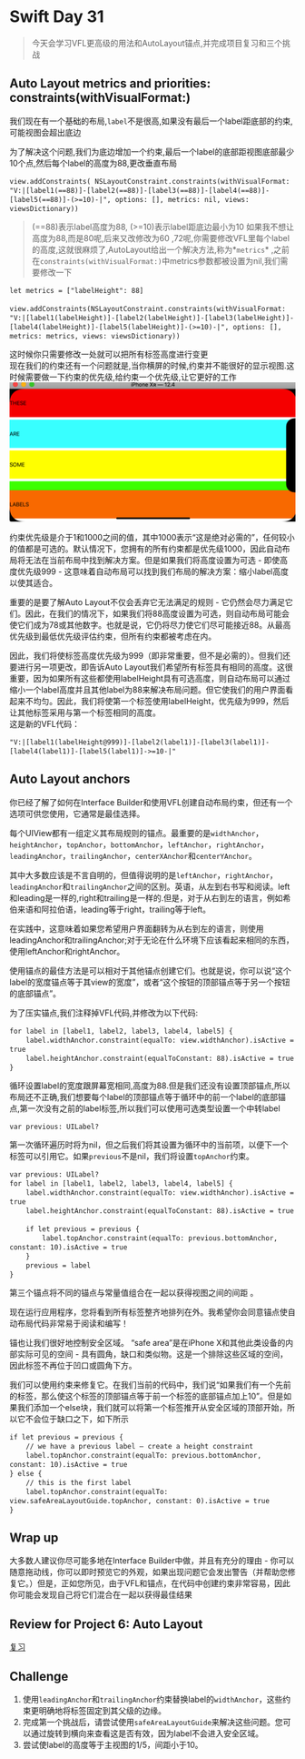 # Swift Day 31

>今天会学习VFL更高级的用法和AutoLayout锚点,并完成项目复习和三个挑战

## Auto Layout metrics and priorities: constraints(withVisualFormat:)
我们现在有一个基础的布局,`label`不是很高,如果没有最后一个label距底部的约束,可能视图会超出底边

为了解决这个问题,我们为底边增加一个约束,最后一个label的底部距视图底部最少10个点,然后每个label的高度为88,更改垂直布局

```
view.addConstraints( NSLayoutConstraint.constraints(withVisualFormat: "V:|[label1(==88)]-[label2(==88)]-[label3(==88)]-[label4(==88)]-[label5(==88)]-(>=10)-|", options: [], metrics: nil, views: viewsDictionary))
```
>(==88)表示label高度为88, (>=10)表示label距底边最小为10
如果我不想让高度为88,而是80呢,后来又改修改为60 ,72呢,你需要修改VFL里每个label的高度,这就很麻烦了,AutoLayout给出一个解决方法,称为*`metrics`* ,之前在`constraints(withVisualFormat:)`中metrics参数都被设置为nil,我们需要修改一下

```
let metrics = ["labelHeight": 88]
        
view.addConstraints(NSLayoutConstraint.constraints(withVisualFormat: "V:|[label1(labelHeight)]-[label2(labelHeight)]-[label3(labelHeight)]-[label4(labelHeight)]-[label5(labelHeight)]-(>=10)-|", options: [], metrics: metrics, views: viewsDictionary))
```
这时候你只需要修改一处就可以把所有标签高度进行变更		
现在我们的约束还有一个问题就是,当你横屏的时候,约束并不能很好的显示视图.这时候需要做一下约束的优先级,给约束一个优先级,让它更好的工作
![横屏](images/project6_3.png)

约束优先级是介于1和1000之间的值，其中1000表示“这是绝对必需的”，任何较小的值都是可选的。默认情况下，您拥有的所有约束都是优先级1000，因此自动布局将无法在当前布局中找到解决方案。但是如果我们将高度设置为可选 - 即使高度优先级999 - 这意味着自动布局可以找到我们布局的解决方案：缩小label高度以使其适合。

重要的是要了解Auto Layout不仅会丢弃它无法满足的规则 - 它仍然会尽力满足它们。因此，在我们的情况下，如果我们将88高度设置为可选，则自动布局可能会使它们成为78或其他数字。也就是说，它仍将尽力使它们尽可能接近88。从最高优先级到最低优先级评估约束，但所有约束都被考虑在内。

因此，我们将使标签高度优先级为999（即非常重要，但不是必需的）。但我们还要进行另一项更改，即告诉Auto Layout我们希望所有标签具有相同的高度。这很重要，因为如果所有这些都使用labelHeight具有可选高度，则自动布局可以通过缩小一个label高度并且其他label为88来解决布局问题。但它使我们的用户界面看起来不均匀。因此，我们将使第一个标签使用labelHeight，优先级为999，然后让其他标签采用与第一个标签相同的高度。		
这是新的VFL代码：

```
"V:|[label1(labelHeight@999)]-[label2(label1)]-[label3(label1)]-[label4(label1)]-[label5(label1)]->=10-|"
```
## Auto Layout anchors
你已经了解了如何在Interface Builder和使用VFL创建自动布局约束，但还有一个选项可供您使用，它通常是最佳选择。

每个UIView都有一组定义其布局规则的锚点。最重要的是`widthAnchor`，`heightAnchor`，`topAnchor`，`bottomAnchor`，`leftAnchor`，`rightAnchor`，`leadingAnchor`，`trailingAnchor`，`centerXAnchor`和`centerYAnchor`。

其中大多数应该是不言自明的，但值得说明的是`leftAnchor`，`rightAnchor`，`leadingAnchor`和`trailingAnchor`之间的区别。英语，从左到右书写和阅读。left和leading是一样的,right和trailing是一样的.但是，对于从右到左的语言，例如希伯来语和阿拉伯语，leading等于right，trailing等于left。

在实践中，这意味着如果您希望用户界面翻转为从右到左的语言，则使用leadingAnchor和trailingAnchor;对于无论在什么环境下应该看起来相同的东西，使用leftAnchor和rightAnchor。

使用锚点的最佳方法是可以相对于其他锚点创建它们。也就是说，你可以说“这个label的宽度锚点等于其view的宽度”，或者“这个按钮的顶部锚点等于另一个按钮的底部锚点”。

为了压实锚点,我们注释掉VFL代码,并修改为以下代码:

```
for label in [label1, label2, label3, label4, label5] {
    label.widthAnchor.constraint(equalTo: view.widthAnchor).isActive = true
    label.heightAnchor.constraint(equalToConstant: 88).isActive = true
}
```
循环设置label的宽度跟屏幕宽相同,高度为88.但是我们还没有设置顶部锚点,所以布局还不正确,我们想要每个label的顶部锚点等于循环中的前一个label的底部锚点,第一次没有之前的label标签,所以我们可以使用可选类型设置一个中转label

```
var previous: UILabel?
```
第一次循环遍历时将为nil，但之后我们将其设置为循环中的当前项，以便下一个标签可以引用它。如果`previous`不是nil，我们将设置`topAnchor`约束。

```
var previous: UILabel?
for label in [label1, label2, label3, label4, label5] {
	label.widthAnchor.constraint(equalTo: view.widthAnchor).isActive = true
	label.heightAnchor.constraint(equalToConstant: 88).isActive = true
    
	if let previous = previous {
	    label.topAnchor.constraint(equalTo: previous.bottomAnchor, constant: 10).isActive = true
	}
	previous = label
}
```
第三个锚点将不同的锚点与常量值组合在一起以获得视图之间的间距 。

现在运行应用程序，您将看到所有标签整齐地排列在外。我希望你会同意锚点使自动布局代码非常易于阅读和编写！

锚也让我们很好地控制安全区域。 “safe area”是在iPhone X和其他此类设备的内部实际可见的空间 - 具有圆角，缺口和类似物。这是一个排除这些区域的空间，因此标签不再位于凹口或圆角下方。

我们可以使用约束来修复它。在我们当前的代码中，我们说“如果我们有一个先前的标签，那么使这个标签的顶部锚点等于前一个标签的底部锚点加上10”。但是如果我们添加一个else块，我们就可以将第一个标签推开从安全区域的顶部开始，所以它不会位于缺口之下，如下所示

```
if let previous = previous {
    // we have a previous label – create a height constraint
    label.topAnchor.constraint(equalTo: previous.bottomAnchor, constant: 10).isActive = true
} else {
    // this is the first label
    label.topAnchor.constraint(equalTo: view.safeAreaLayoutGuide.topAnchor, constant: 0).isActive = true
}
```
## Wrap up
大多数人建议你尽可能多地在Interface Builder中做，并且有充分的理由 - 你可以随意拖动线，你可以即时预览它的外观，如果出现问题它会发出警告（并帮助您修复它。）但是，正如您所见，由于VFL和锚点，在代码中创建约束非常容易，因此你可能会发现自己将它们混合在一起以获得最佳结果
## Review for Project 6: Auto Layout
[复习](https://www.hackingwithswift.com/review/hws/project-6-auto-layout)
## Challenge
1. 使用`leadingAnchor`和`trailingAnchor`约束替换label的`widthAnchor`，这些约束更明确地将标签固定到其父级的边缘。
2. 完成第一个挑战后，请尝试使用`safeAreaLayoutGuide`来解决这些问题。您可以通过旋转到横向来查看这是否有效，因为label不会进入安全区域。
3. 尝试使label的高度等于主视图的1/5，间距小于10。